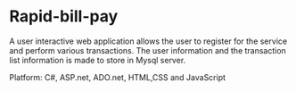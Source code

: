 # Rapid-bill-pay
A user interactive web application allows the user to register for the service and perform various transactions. The user information and the transaction list information is made to store in Mysql server.

Platform: C#, ASP.net, ADO.net, HTML,CSS and JavaScript
